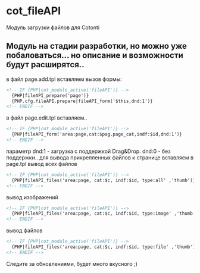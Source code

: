 # cot_fileAPI
Модуль загрузки файлов для Cotonti

Модуль на стадии разработки, но можно уже побаловаться...
но описание и возможности будут расширятся..
-------

в файл page.add.tpl вставляем вызов формы: 
```html
<!-- IF {PHP|cot_module_active('fileAPI')} -->	
  {PHP|fileAPI_prepare('page')}
  {PHP.cfg.fileAPI.prepare|fileAPI_form('$this,dnd:1')} 
<!-- ENDIF -->
```
в файл page.edit.tpl вставляем..
```html
<!-- IF {PHP|cot_module_active('fileAPI')} -->
  {PHP|fileAPI_form('area:page,cat:$pag.page_cat,indf:$id,dnd:1')} 
<!-- ENDIF -->	
```
параметр dnd:1 - загрузка с поддержкой Drag&Drop. dnd:0 - без поддержки..
для вывода прикрепленных файлов к странице вставляем в page.tpl
вывод всех файлов
```html
<!-- IF {PHP|cot_module_active('fileAPI')} -->
  {PHP|fileAPI_files('area:page, cat:$c, indf:$id, type:all' ,'thumb')} 
<!-- ENDIF -->
```
вывод изображений
```html
<!-- IF {PHP|cot_module_active('fileAPI')} -->
  {PHP|fileAPI_files('area:page, cat:$c, indf:$id, type:image' ,'thumb')} 
<!-- ENDIF -->
```
вывод файлов
```html
<!-- IF {PHP|cot_module_active('fileAPI')} -->
  {PHP|fileAPI_files('area:page, cat:$c, indf:$id, type:file' ,'thumb')} 
<!-- ENDIF -->
```

Следите за обновлениями, будет много вкусного ;)
